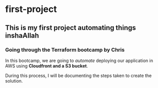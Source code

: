 # first-project

## This is my first project automating things inshaAllah

### Going through the Terraform bootcamp by Chris

In this bootcamp, we are going to *automate* deploying our application in AWS using **Cloudfront and a S3 bucket**. 

During this process, I will be documenting the steps taken to create the solution.
